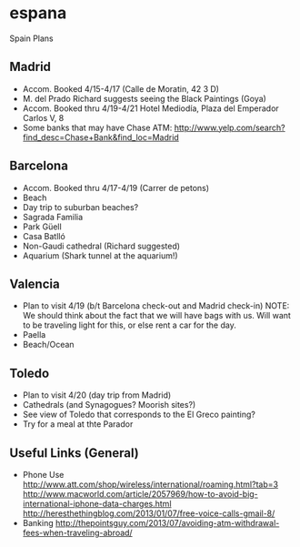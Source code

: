 # espana
Spain Plans

## Madrid
* Accom. Booked 4/15-4/17
  (Calle de Moratin, 42 3 D)
* M. del Prado
  Richard suggests seeing the Black Paintings (Goya)
* Accom. Booked thru 4/19-4/21 
  Hotel Mediodía, Plaza del Emperador Carlos V, 8
* Some banks that may have Chase ATM:
  http://www.yelp.com/search?find_desc=Chase+Bank&find_loc=Madrid

## Barcelona
* Accom. Booked thru 4/17-4/19
  (Carrer de petons)
* Beach
* Day trip to suburban beaches?
* Sagrada Familia
* Park Güell
* Casa Batlló
* Non-Gaudi cathedral (Richard suggested)
* Aquarium (Shark tunnel at the aquarium!)

## Valencia
* Plan to visit 4/19 (b/t Barcelona check-out and Madrid check-in)
  NOTE: We should think about the fact that we will have bags with us.  Will want to be traveling light for this, or else rent a   car for the day. 
* Paella
* Beach/Ocean

## Toledo
* Plan to visit 4/20 (day trip from Madrid) 
* Cathedrals (and Synagogues? Moorish sites?)
* See view of Toledo that corresponds to the El Greco painting?
* Try for a meal at thte Parador

## Useful Links (General)
* Phone Use
http://www.att.com/shop/wireless/international/roaming.html?tab=3
http://www.macworld.com/article/2057969/how-to-avoid-big-international-iphone-data-charges.html
http://heresthethingblog.com/2013/01/07/free-voice-calls-gmail-8/
* Banking
http://thepointsguy.com/2013/07/avoiding-atm-withdrawal-fees-when-traveling-abroad/

